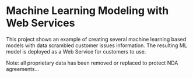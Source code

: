 # Machine Learning Modeling with Web Services 
 
This project shows an example of creating several machine learning based models with data scrambled customer issues
information.  The resulting ML model is deployed as a Web Service for customers to use.

Note: all proprietary data has been removed or replaced to protect NDA agreements...

 
